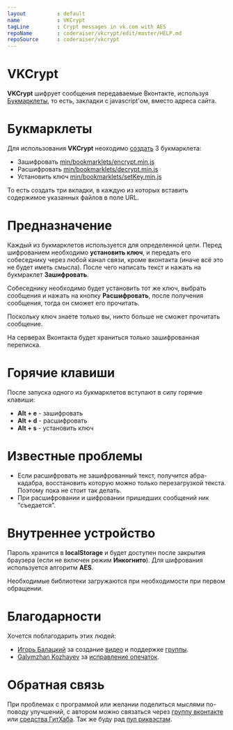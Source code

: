 ```yaml
---
layout          : default
name            : VKCrypt
tagLine         : Crypt messages in vk.com with AES
repoName        : coderaiser/vkcrypt/edit/master/HELP.md
repoSource      : coderaiser/vkcrypt
---
```


VKCrypt
========

**VKCrypt** шифрует сообщения передаваемые Вконтакте, используя [Букмарклеты](//ru.wikipedia.org/wiki/%D0%91%D1%83%D0%BA%D0%BC%D0%B0%D1%80%D0%BA%D0%BB%D0%B5%D1%82 "Букмарклет"),
то есть, закладки с javascript'ом, вместо адреса сайта.

Букмарклеты
========
Для использования **VKCrypt** неоходимо [создать](http://www.youtube.com/watch?v=2c1aqpmvUzw "Как создать закладку?") 3 букмарклета:

- Зашифровать [min/bookmarklets/encrypt.min.js](https://github.com/coderaiser/vkcrypt/blob/master/min/bookmarklets/encrypt.min.js)
- Расшифровать [min/bookmarklets/decrypt.min.js](https://github.com/coderaiser/vkcrypt/blob/master/min/bookmarklets/decrypt.min.js)
- Установить ключ [min/bookmarklets/setKey.min.js](https://github.com/coderaiser/vkcrypt/blob/master/min/bookmarklets/setKey.min.js)

То есть создать три вкладки, в каждую из которых вставить содержимое указанных файлов в поле URL.

Предназначение
========
Каждый из букмарклетов используется для определенной цели. Перед шифрованием необходимо **установить ключ**, и передать
его собеседнику через любой канал связи, кроме вконтакта (иначе всё это не будет иметь смысла).
После чего написать текст и нажать на букмраклет **Зашифровать**.

Собеседнику необходимо будет установить тот же ключ, выбрать сообщения и
нажать на кнопку **Расшифровать**, после получения сообщения,
тогда он сможет его прочитать.

Поскольку ключ знаете только вы, никто больше не сможет прочитать сообщение.

На серверах Вконтакта будет храниться только зашифрованная переписка.

Горячие клавиши
========
После запуска одного из букмарклетов вступают в силу горячие клавиши:

- **Alt  + e**          - зашифровать
- **Alt  + d**          - расшифровать
- **Alt  + s**          - установить ключ

Известные проблемы
========

- Если расшифровать не зашифрованный текст, получится абра-кадабра, восстановить
которую можно только перезагрузкой текста. Поэтому пока не стоит так делать.
- При расшифровании и шифровании пришедших сообщений ник "съедается".

Внутреннее устройство
========
Пароль хранится в **localStorage** и будет доступен после закрытия браузера
(если не включен режим **Инкогнито**). Для шифрования используется алгоритм **AES**.

Необходимые библиотеки загружаются при необходимости при первом обращении.

Благодарности
========
Хочется поблагодарить этих людей:

- [Игорь Балацкий](http://vk.com/id75440132 "Игорь Балацкий")
за создание [видео](http://www.youtube.com/watch?v=2c1aqpmvUzw "Установка")
и поддержке [группы](http://vk.com/vkcrypt "Группа").
- [Galymzhan Kozhayev](http://github.com/galymzhan "Galymzhan Kozhayev")
за [исправление опечаток](http://github.com/coderaiser/vkcrypt/commit/73705948464f48e78fad213ebaeab1ed80bb3a37#README.md "Исправление Опечаток").

Обратная связь
========
При проблемах с программой или желании поделиться мыслями по-поводу
улучшений, с автором можно связаться через [группу вконтакте](http://vk.com/vkcrypt "Группа вконтакте") или
[средства ГитХаба](https://github.com/coderaiser/vkcrypt/issues "Issues").
Так же буду рад [пул риквэстам](https://github.com/coderaiser/vkcrypt/pulls "Pulls").

